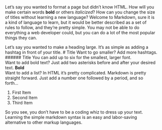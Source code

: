 Let’s say you wanted to format a page but didn’t know HTML.  How will you make certain words **bold** or others *italicized*?  How can you change the size of titles without learning a new language? Welcome to Markdown, sure it is a kind of language to learn, but it would be better described as a set of rules to follow, and they’re pretty simple.  You may not be able to do everything a web developer could, but you can do a lot of the most popular things they can.


Let’s say you wanted to make a heading large. It’s as simple as adding a hashtag in front of your title. # Title  Want to go smaller? Add more hashtags. ###### Title  You can add up to six for the smallest, larger font.     
Want to add bold text?  Just add two asterisks before and after your desired text.  **Bold**  
Want to add a list?  In HTML it’s pretty complicated.  Markdown is pretty straight forward.  Just add a number one followed by a period, and so forth...

1. First Item
2. Second Item
3. Third Item

So you see, you don’t have to be a coding whiz to dress up your text.  Learning the simple markdown syntax is an easy and labor-saving alternative to other markup languages.  

